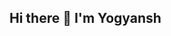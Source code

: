 ## Hi there 👋 I'm Yogyansh

<!--
**Yogyansh4765/Yogyansh4765** is a ✨ _special_ ✨ repository because its `README.md` (this file) appears on your GitHub profile.
 
